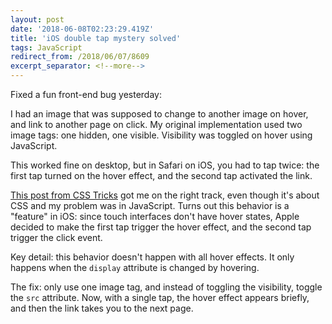 ```yaml
---
layout: post
date: '2018-06-08T02:23:29.419Z'
title: 'iOS double tap mystery solved'
tags: JavaScript
redirect_from: /2018/06/07/8609
excerpt_separator: <!--more-->
---
```

Fixed a fun front-end bug yesterday:

I had an image that was supposed to change to another image on hover, and link to another page on click. My original implementation used two image tags: one hidden, one visible. Visibility was toggled on hover using JavaScript.

This worked fine on desktop, but in Safari on iOS, you had to tap twice: the first tap turned on the hover effect, and the second tap activated the link.

<!--more-->

[This post from CSS Tricks](https://css-tricks.com/annoying-mobile-double-tap-link-issue/) got me on the right track, even though it&#39;s about CSS and my problem was in JavaScript. Turns out this behavior is a &quot;feature&quot; in iOS: since touch interfaces don&#39;t have hover states, Apple decided to make the first tap trigger the hover effect, and the second tap trigger the click event.

Key detail: this behavior doesn&#39;t happen with all hover effects. It only happens when the `display` attribute is changed by hovering.

The fix: only use one image tag, and instead of toggling the visibility, toggle the `src` attribute. Now, with a single tap, the hover effect appears briefly, and then the link takes you to the next page.
